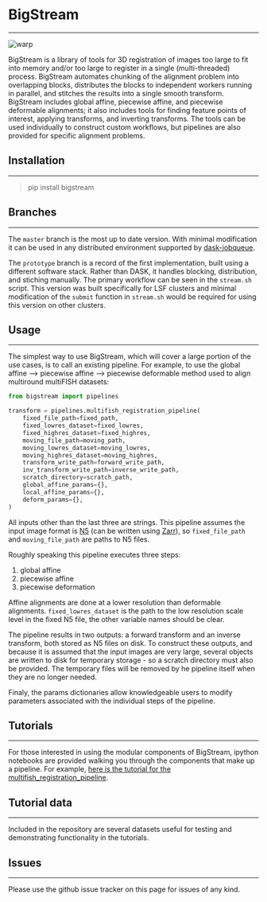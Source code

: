 # BigStream
---

![warp](./resources/warp_interpolation.png)

BigStream is a library of tools for 3D registration of images too large to fit into memory and/or too large to register in a single (multi-threaded) process. BigStream automates chunking of the alignment problem into overlapping blocks, distributes the blocks to independent workers running in parallel, and stitches the results into a single smooth transform. BigStream includes global affine, piecewise affine, and piecewise deformable alignments; it also includes tools for finding feature points of interest, applying transforms, and inverting transforms. The tools can be used individually to construct custom workflows, but pipelines are also provided for specific alignment problems.

## Installation
---
> pip install bigstream

## Branches 
---
The `master` branch is the most up to date version. With minimal modification it can be used in any distributed environment supported by [dask-jobqueue](https://jobqueue.dask.org/en/latest/ "dask-jobqueue").

The `prototype` branch is a record of the first implementation, built using a different software stack. Rather than DASK, it handles blocking, distribution, and stiching manually. The primary workflow can be seen in the `stream.sh` script. This version was built specifically for LSF clusters and minimal modification of the `submit` function in `stream.sh` would be required for using this version on other clusters. 

## Usage
---

The simplest way to use BigStream, which will cover a large portion of the use cases, is to call an existing pipeline. For example, to use the global affine --> piecewise affine --> piecewise deformable method used to align multiround multiFISH datasets:

```python
from bigstream import pipelines

transform = pipelines.multifish_registration_pipeline(
    fixed_file_path=fixed_path,
    fixed_lowres_dataset=fixed_lowres,
    fixed_highres_dataset=fixed_highres,
    moving_file_path=moving_path,
    moving_lowres_dataset=moving_lowres,
    moving_highres_dataset=moving_highres,
    transform_write_path=forward_write_path,
    inv_transform_write_path=inverse_write_path,
    scratch_directory=scratch_path,
    global_affine_params={},
    local_affine_params={},
    deform_params={},
)
```

All inputs other than the last three are strings. This pipeline assumes the input image format is [N5](https://zarr.readthedocs.io/en/stable/api/n5.html "N5 documentation") (can be written using [Zarr](https://zarr.readthedocs.io/en/stable/index.html "Zarr documentation")), so `fixed_file_path` and `moving_file_path` are paths to N5 files.

Roughly speaking this pipeline executes three steps:
1. global affine
1. piecewise affine
1. piecewise deformation

Affine alignments are done at a lower resolution than deformable alignments. `fixed_lowres_dataset` is the path to the low resolution scale level in the fixed N5 file, the other variable names should be clear.

The pipeline results in two outputs: a forward transform and an inverse transform, both stored as N5 files on disk. To construct these outputs, and because it is assumed that the input images are very large, several objects are written to disk for temporary storage - so a scratch directory must also be provided. The temporary files will be removed by he pipeline itself when they are no longer needed.

Finaly, the params dictionaries allow knowledgeable users to modify parameters associated with the individual steps of the pipeline.

## Tutorials
---

For those interested in using the modular components of BigStream, ipython notebooks are provided walking you through the components that make up a pipeline. For example, [here is the tutorial for the multifish_registration_pipeline](https://github.com/GFleishman/bigstream/blob/master/notebooks/bigstream_intro_tutorial.ipynb "multifish registration tutorial").

## Tutorial data
---

Included in the repository are several datasets useful for testing and demonstrating functionality in the tutorials. 

## Issues
---
Please use the github issue tracker on this page for issues of any kind.
